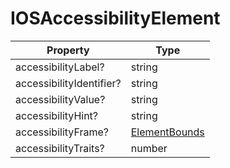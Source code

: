 # IOSAccessibilityElement

| Property                 | Type                              |
| ------------------------ | --------------------------------- |
| accessibilityLabel?      | string                            |
| accessibilityIdentifier? | string                            |
| accessibilityValue?      | string                            |
| accessibilityHint?       | string                            |
| accessibilityFrame?      | [ElementBounds](elementbounds.md) |
| accessibilityTraits?     | number                            |
